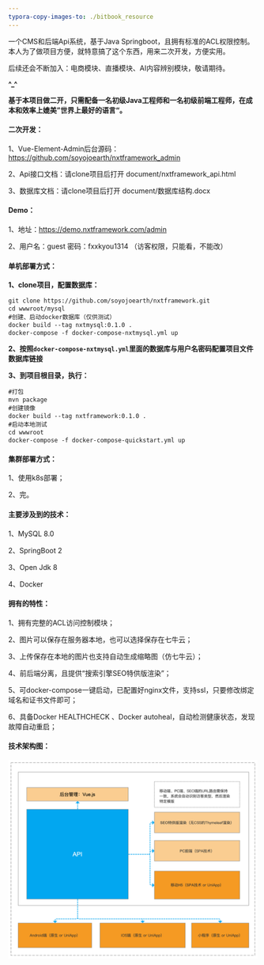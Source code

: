 ```yaml
---
typora-copy-images-to: ./bitbook_resource
---
```


一个CMS和后端Api系统，基于Java Springboot，且拥有标准的ACL权限控制。本人为了做项目方便，就特意搞了这个东西，用来二次开发，方便实用。

后续还会不断加入：电商模块、直播模块、AI内容辨别模块，敬请期待。



**^_^**

**基于本项目做二开，只需配备一名初级Java工程师和一名初级前端工程师，在成本和效率上媲美”世界上最好的语言“。**



#### 二次开发：

1、Vue-Element-Admin后台源码：https://github.com/soyojoearth/nxtframework_admin

2、Api接口文档：请clone项目后打开 document/nxtframework_api.html

3、数据库文档：请clone项目后打开 document/数据库结构.docx



#### Demo：

1、地址：https://demo.nxtframework.com/admin 

2、用户名：guest 密码：fxxkyou1314 （访客权限，只能看，不能改）



#### 单机部署方式：

**1、clone项目，配置数据库：**

```
git clone https://github.com/soyojoearth/nxtframework.git
cd wwwroot/mysql
#创建、启动docker数据库（仅供测试）
docker build --tag nxtmysql:0.1.0 .
docker-compose -f docker-compose-nxtmysql.yml up
```

**2、按照`docker-compose-nxtmysql.yml`里面的数据库与用户名密码配置项目文件数据库链接**

**3、到项目根目录，执行：**


```
#打包
mvn package
#创建镜像
docker build --tag nxtframework:0.1.0 .
#启动本地测试
cd wwwroot
docker-compose -f docker-compose-quickstart.yml up
```



#### 集群部署方式：

1、使用k8s部署；

2、完。




#### 主要涉及到的技术：

1、MySQL 8.0

2、SpringBoot 2

3、Open Jdk 8

4、Docker



#### **拥有的特性：**

1、拥有完整的ACL访问控制模块；

2、图片可以保存在服务器本地，也可以选择保存在七牛云；

3、上传保存在本地的图片也支持自动生成缩略图（仿七牛云）；

4、前后端分离，且提供“搜索引擎SEO特供版渲染”；

5、可docker-compose一键启动，已配置好nginx文件，支持ssl，只要修改绑定域名和证书文件即可；

6、具备Docker HEALTHCHECK 、Docker autoheal，自动检测健康状态，发现故障自动重启；



#### 技术架构图：

![image-20201026155843783](gitbook_resource/image-20201026155843783.png)



